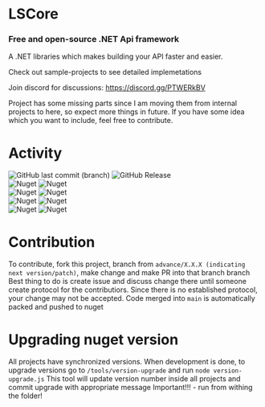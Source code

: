 # LSCore
### Free and open-source .NET Api framework

A .NET libraries which makes building your API faster and easier.

Check out sample-projects to see detailed implemetations

Join discord for discussions: https://discord.gg/PTWERkBV

Project has some missing parts since I am moving them from internal projects to here, so expect more things in future. If you have some idea which you want to include, feel free to contribute.

# Activity
![GitHub last commit (branch)](https://img.shields.io/github/last-commit/LimitlessSoft/LSCore/develop?label=Last%20develop%20commit)
![GitHub Release](https://img.shields.io/github/v/release/LimitlessSoft/LSCore)
<br>
![Nuget](https://img.shields.io/nuget/v/LSCore.Contracts?label=LSCore.Contracts%20nuget)
![Nuget](https://img.shields.io/nuget/dt/LSCore.Contracts?label=LSCore.Contracts%20nuget)
<br>
![Nuget](https://img.shields.io/nuget/v/LSCore.Domain?label=LSCore.Domain%20nuget)
![Nuget](https://img.shields.io/nuget/dt/LSCore.Domain?label=LSCore.Domain%20nuget)
<br>
![Nuget](https://img.shields.io/nuget/v/LSCore.Framework?label=LSCore.Framework%20nuget)
![Nuget](https://img.shields.io/nuget/dt/LSCore.Framework?label=LSCore.Framework%20nuget)
<br>
![Nuget](https://img.shields.io/nuget/v/LSCore.Repository?label=LSCore.Repository%20nuget)
![Nuget](https://img.shields.io/nuget/dt/LSCore.Repository?label=LSCore.Repository%20nuget)

# Contribution
To contribute, fork this project, branch from `advance/X.X.X (indicating next version/patch)`, make change and make PR into that branch branch
Best thing to do is create issue and discuss change there until someone create protocol for the contributiors.
Since there is no established protocol, your change may not be accepted.
Code merged into `main` is automatically packed and pushed to nuget

# Upgrading nuget version
All projects have synchronized versions. When development is done, to upgrade versions go to `/tools/version-upgrade` and run `node version-upgrade.js`
This tool will update version number inside all projects and commit upgrade with appropriate message
Important!!! - run from withing the folder!

